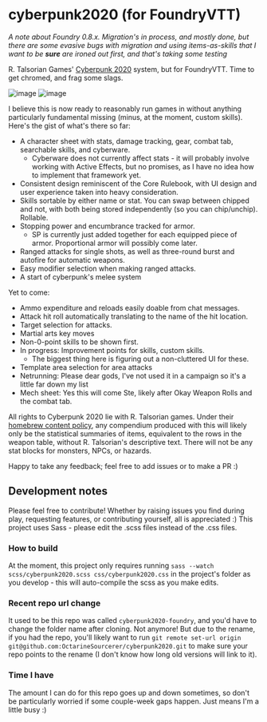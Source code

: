 # cyberpunk2020 (for FoundryVTT)
*A note about Foundry 0.8.x. Migration's in process, and mostly done, but there are some evasive bugs with migration and using items-as-skills that I want to be **sure** are ironed out first, and that's taking some testing*

R. Talsorian Games' [Cyberpunk 2020](https://talsorianstore.com/products/cyberpunk-2020) system, but for FoundryVTT. Time to get chromed, and frag some slags.

![image](https://user-images.githubusercontent.com/6842867/115111007-0f80f900-9f76-11eb-8b42-7f6b6682a6a3.png) ![image](https://user-images.githubusercontent.com/6842867/115111021-26bfe680-9f76-11eb-93ee-7cf42d44190f.png)

I believe this is now ready to reasonably run games in without anything particularly fundamental missing (minus, at the moment, custom skills).
Here's the gist of what's there so far:

* A character sheet with stats, damage tracking, gear, combat tab, searchable skills, and cyberware.
  * Cyberware does not currently affect stats - it will probably involve working with Active Effects, but no promises, as I have no idea how to implement that framework yet.
* Consistent design reminiscent of the Core Rulebook, with UI design and user experience taken into heavy consideration.
* Skills sortable by either name or stat. You can swap between chipped and not, with both being stored independently (so you can chip/unchip). Rollable.
* Stopping power and encumbrance tracked for armor.
  * SP is currently just added together for each equipped piece of armor. Proportional armor will possibly come later.
* Ranged attacks for single shots, as well as three-round burst and autofire for automatic weapons.
* Easy modifier selection when making ranged attacks.
* A start of cyberpunk's melee system

Yet to come:
* Ammo expenditure and reloads easily doable from chat messages.
* Attack hit roll automatically translating to the name of the hit location.
* Target selection for attacks.
* Martial arts key moves
* Non-0-point skills to be shown first.
* In progress: Improvement points for skills, custom skills. 
  * The biggest thing here is figuring out a non-cluttered UI for these.
* Template area selection for area attacks
* Netrunning: Please dear gods, I've not used it in a campaign so it's a little far down my list
* Mech sheet: Yes this will come Ste, likely after Okay Weapon Rolls and the combat tab.

All rights to Cyberpunk 2020 lie with R. Talsorian games. Under their [homebrew content policy](https://rtalsoriangames.com/homebrew-content-policy/), any compendium produced with this will likely only be the statistical summaries of items, equivalent to the rows in the weapon table, without R. Talsorian's descriptive text. There will not be any stat blocks for monsters, NPCs, or hazards.

Happy to take any feedback; feel free to add issues or to make a PR :)

## Development notes
Please feel free to contribute! Whether by raising issues you find during play, requesting features, or contributing yourself, all is appreciated :) 
This project uses Sass - please edit the .scss files instead of the .css files.

### How to build
At the moment, this project only requires running `sass --watch scss/cyberpunk2020.scss css/cyberpunk2020.css` in the project's folder as you develop - this will auto-compile the scss as you make edits.

### Recent repo url change
It used to be this repo was called `cyberpunk2020-foundry`, and you'd have to change the folder name after cloning. Not anymore! But due to the rename, if you had the repo, you'll likely want to run `git remote set-url origin git@github.com:OctarineSourcerer/cyberpunk2020.git` to make sure your repo points to the rename (I don't know how long old versions will link to it).

### Time I have
The amount I can do for this repo goes up and down sometimes, so don't be particularly worried if some couple-week gaps happen. Just means I'm a little busy :)
